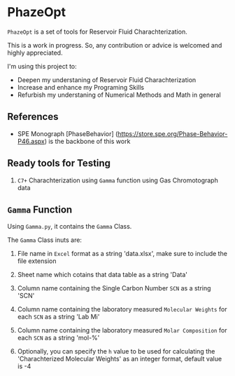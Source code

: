 # PhazeOpt

`PhazeOpt` is a set of tools for Reservoir Fluid Charachterization.

This is a work in progress. So, any contribution or advice is welcomed and highly appreciated.

I'm using this project to:

* Deepen my understaning of Reservoir Fluid Charachterization
* Increase and enhance my Programing Skills
* Refurbish my understaning of Numerical Methods and Math in general

## References

* SPE Monograph [PhaseBehavior] (https://store.spe.org/Phase-Behavior-P46.aspx) is the backbone of this work

## Ready tools for Testing

1. `C7+` Charachterization using `Gamma` function using Gas Chromotograph data

## `Gamma` Function

Using `Gamma.py`, it contains the `Gamma` Class.

The `Gamma` Class inuts are:

1. File name in `Excel` format as a string 'data.xlsx', make sure to include the file extension

2. Sheet name which cotains that data table as a string 'Data'

3. Column name containing the Single Carbon Number `SCN` as a string 'SCN'

4. Column name containing the laboratory measured `Molecular Weights` for each `SCN` as a string 'Lab Mi'

5. Column name containing the laboratory measured `Molar Composition` for each `SCN` as a string 'mol-%'

6. Optionally, you can specify the `h` value to be used for calculating the 'Charachterized Molecular Weights' as an integer format, default value is -4
